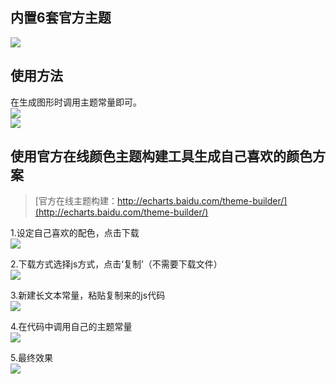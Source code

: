 ## 内置6套官方主题
![](https://coding.net/u/lsy9202/p/E-echarts/git/raw/master/doc/img/guanfangzhuti.png)

## 使用方法
在生成图形时调用主题常量即可。  
![](https://coding.net/u/lsy9202/p/E-echarts/git/raw/master/doc/img/diaoyongfangfa.png)  
![](https://coding.net/u/lsy9202/p/E-echarts/git/raw/master/doc/img/changliang.png)

## 使用官方在线颜色主题构建工具生成自己喜欢的颜色方案
> [官方在线主题构建：http://echarts.baidu.com/theme-builder/](http://echarts.baidu.com/theme-builder/)

1.设定自己喜欢的配色，点击下载  
![](https://coding.net/u/lsy9202/p/E-echarts/git/raw/master/doc/img/zhuti1.png)

2.下载方式选择js方式，点击‘复制’（不需要下载文件）  
![](https://coding.net/u/lsy9202/p/E-echarts/git/raw/master/doc/img/zhuti2.png)

3.新建长文本常量，粘贴复制来的js代码  
![](https://coding.net/u/lsy9202/p/E-echarts/git/raw/master/doc/img/zhuti3.png)

4.在代码中调用自己的主题常量  
![](https://coding.net/u/lsy9202/p/E-echarts/git/raw/master/doc/img/zhuti4.png)

5.最终效果  
![](https://coding.net/u/lsy9202/p/E-echarts/git/raw/master/doc/img/zhuti5.png)
